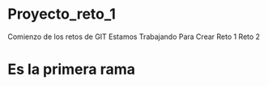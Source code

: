 # Proyecto_reto_1
Comienzo de los retos de GIT
Estamos Trabajando Para Crear
Reto 1
Reto 2
# Es la primera rama